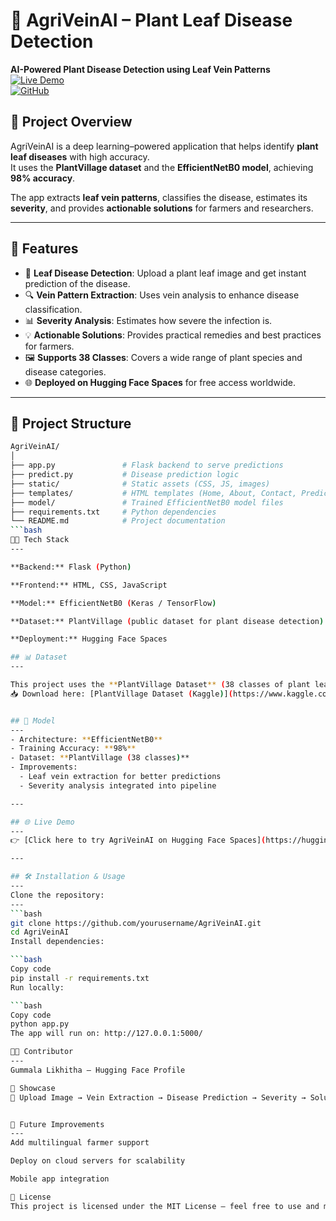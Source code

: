 # 🌿 AgriVeinAI – Plant Leaf Disease Detection 

**AI-Powered Plant Disease Detection using Leaf Vein Patterns**  
[![Live Demo](https://img.shields.io/badge/HuggingFace-Live%20Demo-yellow)](https://huggingface.co/spaces/gummalalikhitha/AgriVeinAI)  
[![GitHub](https://img.shields.io/badge/Code-GitHub-blue)](https://github.com/gummalalikhitha/AgriVeinAI)  

## 📖 Project Overview 

AgriVeinAI is a deep learning–powered application that helps identify **plant leaf diseases** with high accuracy.  
It uses the **PlantVillage dataset** and the **EfficientNetB0 model**, achieving **98% accuracy**.  

The app extracts **leaf vein patterns**, classifies the disease, estimates its **severity**, and provides **actionable solutions** for farmers and researchers.  

---

## 🚀 Features   

- 🌱 **Leaf Disease Detection**: Upload a plant leaf image and get instant prediction of the disease.  
- 🔍 **Vein Pattern Extraction**: Uses vein analysis to enhance disease classification.  
- 📊 **Severity Analysis**: Estimates how severe the infection is.  
- 💡 **Actionable Solutions**: Provides practical remedies and best practices for farmers.  
- 🖼 **Supports 38 Classes**: Covers a wide range of plant species and disease categories.  
- 🌐 **Deployed on Hugging Face Spaces** for free access worldwide.  

---
## 📂 Project Structure  

```bash
AgriVeinAI/
│
├── app.py               # Flask backend to serve predictions
├── predict.py           # Disease prediction logic
├── static/              # Static assets (CSS, JS, images)
├── templates/           # HTML templates (Home, About, Contact, Predict pages)
├── model/               # Trained EfficientNetB0 model files
├── requirements.txt     # Python dependencies
└── README.md            # Project documentation
```bash
🧑‍💻 Tech Stack
---

**Backend:** Flask (Python)

**Frontend:** HTML, CSS, JavaScript

**Model:** EfficientNetB0 (Keras / TensorFlow)

**Dataset:** PlantVillage (public dataset for plant disease detection)

**Deployment:** Hugging Face Spaces

## 📊 Dataset
--- 

This project uses the **PlantVillage Dataset** (38 classes of plant leaf diseases).  
📥 Download here: [PlantVillage Dataset (Kaggle)](https://www.kaggle.com/datasets/emmarex/plantdisease)  


## 🧠 Model  
---
- Architecture: **EfficientNetB0**  
- Training Accuracy: **98%**  
- Dataset: **PlantVillage (38 classes)**  
- Improvements:  
  - Leaf vein extraction for better predictions  
  - Severity analysis integrated into pipeline  

---

## 🌐 Live Demo  
---
👉 [Click here to try AgriVeinAI on Hugging Face Spaces](https://huggingface.co/spaces/gummalalikhitha/AgriVeinAI)  

---

## 🛠️ Installation & Usage  
---
Clone the repository:  
---
```bash
git clone https://github.com/yourusername/AgriVeinAI.git
cd AgriVeinAI
Install dependencies:

```bash
Copy code
pip install -r requirements.txt
Run locally:

```bash
Copy code
python app.py
The app will run on: http://127.0.0.1:5000/

👩‍💻 Contributor
---
Gummala Likhitha – Hugging Face Profile

📸 Showcase
🌱 Upload Image → Vein Extraction → Disease Prediction → Severity → Solution


📌 Future Improvements
---
Add multilingual farmer support

Deploy on cloud servers for scalability

Mobile app integration

📜 License
This project is licensed under the MIT License – feel free to use and modify.

